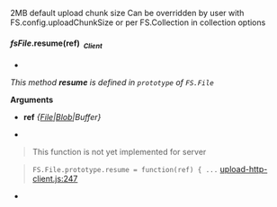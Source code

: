 2MB default upload chunk size
Can be overridden by user with FS.config.uploadChunkSize or per FS.Collection in collection options

#### <a name="FS.File.prototype.resume"></a>*fsFile*.resume(ref)&nbsp;&nbsp;<sub><i>Client</i></sub> ####
-
*This method __resume__ is defined in `prototype` of `FS.File`*

__Arguments__

* __ref__ *{[File](#File)|[Blob](#Blob)|Buffer}*  

-


> This function is not yet implemented for server

> ```FS.File.prototype.resume = function(ref) { ...``` [upload-http-client.js:247](upload-http-client.js#L247)

-
